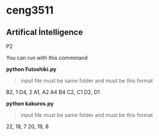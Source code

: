 ﻿
# ceng3511

## Artifical İntelligence

P2

You can run with this commmand

**python Futoshiki.py** 

> input file must be same folder  and must be this format

B2, 1 
D4, 2
A1, A2
A4 B4
C2, C1
D2, D1


**python  kakuros.py**

> input file must be same folder  and must be this format

22, 18, 7
20, 19, 8

